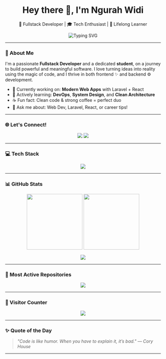 <h1 align="center">Hey there 👋, I'm Ngurah Widi</h1>
<p align="center">🚀 Fullstack Developer | 🎓 Tech Enthusiast | 🌱 Lifelong Learner</p>



<p align="center">
  <img src="https://readme-typing-svg.demolab.com?font=Poppins&size=22&pause=1000&center=true&vCenter=true&width=435&lines=Code.+Create.+Repeat.;Passionate+about+clean+architecture.;Let%E2%80%99s+build+something+great+together!" alt="Typing SVG" />
</p>

---

### 🌟 About Me

I'm a passionate **Fullstack Developer** and a dedicated **student**, on a journey to build powerful and meaningful software. I love turning ideas into reality using the magic of code, and I thrive in both frontend ✨ and backend ⚙️ development.

- 🔭 Currently working on: **Modern Web Apps** with Laravel + React  
- 🌱 Actively learning: **DevOps**, **System Design**, and **Clean Architecture**  
- ☕ Fun fact: Clean code & strong coffee = perfect duo  
- 💬 Ask me about: Web Dev, Laravel, React, or career tips!

---

### 🌐 Let's Connect!

<p align="center">
  <a href="https://instagram.com/ngurahwidii_" target="_blank"><img src="https://img.shields.io/badge/Instagram-%23E4405F.svg?style=for-the-badge&logo=instagram&logoColor=white" /></a>
  <a href="https://linkedin.com/in/ngurah-widi" target="_blank"><img src="https://img.shields.io/badge/LinkedIn-%230077B5.svg?style=for-the-badge&logo=linkedin&logoColor=white" /></a>
</p>

---

### 💻 Tech Stack

<p align="center">
  <img src="https://skillicons.dev/icons?i=html,css,js,react,bootstrap,php,laravel,express,nodejs,mysql,prisma" />
</p>

---

### 📊 GitHub Stats

<p align="center">
  <img src="https://github-readme-stats.vercel.app/api?username=ngurahwidi&show_icons=true&theme=swift&hide_border=false&count_private=true" height="180" />
  <img src="https://github-readme-streak-stats.herokuapp.com?user=ngurahwidi&theme=swift&hide_border=false" height="180" />
</p>

<p align="center">
  <img src="https://github-readme-stats.vercel.app/api/top-langs/?username=ngurahwidi&layout=compact&theme=swift&hide_border=false" />
</p>

---

### 🚀 Most Active Repositories

<p align="center">
  <img src="https://github-contributor-stats.vercel.app/api?username=ngurahwidi&limit=5&theme=swift&combine_all_yearly_contributions=true" />
</p>

---

### 🧭 Visitor Counter

<p align="center">
  <img src="https://visitcount.itsvg.in/api?id=ngurahwidi&label=Profile%20Views&color=12&icon=5" />
</p>

---

### ✨ Quote of the Day

> _"Code is like humor. When you have to explain it, it’s bad." — Cory House_

---

<!-- Powered by GPRM | Inspired by devs around the world 🌎 -->
